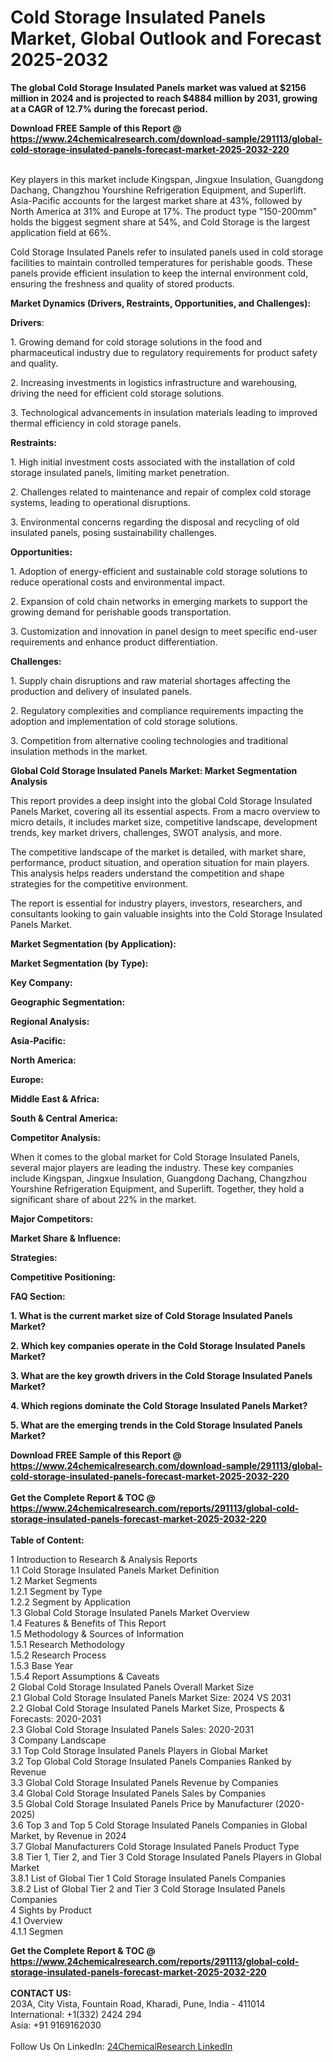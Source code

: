<h1>Cold Storage Insulated Panels Market, Global Outlook and Forecast 2025-2032</h1><p>
</p><p><strong>The global Cold Storage Insulated Panels market was valued at $2156 million in 2024 and is projected to reach $4884 million by 2031, growing at a CAGR of 12.7% during the forecast period.</strong></p><p>
</p><div><b>Download FREE Sample of this Report @ 
            <a href="https://www.24chemicalresearch.com/download-sample/291113/global-cold-storage-insulated-panels-forecast-market-2025-2032-220">
            https://www.24chemicalresearch.com/download-sample/291113/global-cold-storage-insulated-panels-forecast-market-2025-2032-220</a></b></div><br><p>Key players in this market include Kingspan, Jingxue Insulation, Guangdong Dachang, Changzhou Yourshine Refrigeration Equipment, and Superlift. Asia-Pacific accounts for the largest market share at 43%, followed by North America at 31% and Europe at 17%. The product type "150-200mm" holds the biggest segment share at 54%, and Cold Storage is the largest application field at 66%.</p><p>
</p><p>Cold Storage Insulated Panels refer to insulated panels used in cold storage facilities to maintain controlled temperatures for perishable goods. These panels provide efficient insulation to keep the internal environment cold, ensuring the freshness and quality of stored products.</p><p>
<strong>Market Dynamics (Drivers, Restraints, Opportunities, and Challenges):</strong></p><p>
<strong>Drivers</strong>:</p><p>
</p><p>1. Growing demand for cold storage solutions in the food and pharmaceutical industry due to regulatory requirements for product safety and quality.</p><p>
</p><p>2. Increasing investments in logistics infrastructure and warehousing, driving the need for efficient cold storage solutions.</p><p>
</p><p>3. Technological advancements in insulation materials leading to improved thermal efficiency in cold storage panels.</p><p>
<strong>Restraints:</strong></p><p>
</p><p>1. High initial investment costs associated with the installation of cold storage insulated panels, limiting market penetration.</p><p>
</p><p>2. Challenges related to maintenance and repair of complex cold storage systems, leading to operational disruptions.</p><p>
</p><p>3. Environmental concerns regarding the disposal and recycling of old insulated panels, posing sustainability challenges.</p><p>
<strong>Opportunities:</strong></p><p>
</p><p>1. Adoption of energy-efficient and sustainable cold storage solutions to reduce operational costs and environmental impact.</p><p>
</p><p>2. Expansion of cold chain networks in emerging markets to support the growing demand for perishable goods transportation.</p><p>
</p><p>3. Customization and innovation in panel design to meet specific end-user requirements and enhance product differentiation.</p><p>
<strong>Challenges:</strong></p><p>
</p><p>1. Supply chain disruptions and raw material shortages affecting the production and delivery of insulated panels.</p><p>
</p><p>2. Regulatory complexities and compliance requirements impacting the adoption and implementation of cold storage solutions.</p><p>
</p><p>3. Competition from alternative cooling technologies and traditional insulation methods in the market.</p><p>
<strong>Global Cold Storage Insulated Panels Market: Market Segmentation Analysis</strong></p><p>
</p><p>This report provides a deep insight into the global Cold Storage Insulated Panels Market, covering all its essential aspects. From a macro overview to micro details, it includes market size, competitive landscape, development trends, key market drivers, challenges, SWOT analysis, and more.</p><p>
</p><p>The competitive landscape of the market is detailed, with market share, performance, product situation, and operation situation for main players. This analysis helps readers understand the competition and shape strategies for the competitive environment.</p><p>
</p><p>The report is essential for industry players, investors, researchers, and consultants looking to gain valuable insights into the Cold Storage Insulated Panels Market.</p><p>
<strong>Market Segmentation (by Application):</strong></p><p>
</p><p>
<strong>Market Segmentation (by Type):</strong></p><p>
</p><p>
<strong>Key Company:</strong></p><p>
</p><p>
<strong>Geographic Segmentation:</strong></p><p>
</p><p>
	</p><p>
<strong>Regional Analysis:</strong></p><p>
</p><p><strong>Asia-Pacific:</strong></p><p>
</p><p>
</p><p><strong>North America:</strong></p><p>
</p><p>
</p><p><strong>Europe:</strong></p><p>
</p><p>
</p><p><strong>Middle East &amp; Africa:</strong></p><p>
</p><p>
</p><p><strong>South &amp; Central America:</strong></p><p>
</p><p>
<strong>Competitor Analysis:</strong></p><p>
</p><p>When it comes to the global market for Cold Storage Insulated Panels, several major players are leading the industry. These key companies include Kingspan, Jingxue Insulation, Guangdong Dachang, Changzhou Yourshine Refrigeration Equipment, and Superlift. Together, they hold a significant share of about 22% in the market.</p><p>
<strong>Major Competitors:</strong></p><p>
</p><p>
<strong>Market Share &amp; Influence:</strong></p><p>
</p><p>
<strong>Strategies:</strong></p><p>
</p><p>
<strong>Competitive Positioning:</strong></p><p>
</p><p>
<strong>FAQ Section:</strong></p><p>
</p><p><strong>1. What is the current market size of Cold Storage Insulated Panels Market?</strong></p><p>
</p><p>
</p><p><strong>2. Which key companies operate in the Cold Storage Insulated Panels Market?</strong></p><p>
</p><p>
</p><p><strong>3. What are the key growth drivers in the Cold Storage Insulated Panels Market?</strong></p><p>
</p><p>
</p><p><strong>4. Which regions dominate the Cold Storage Insulated Panels Market?</strong></p><p>
</p><p>
</p><p><strong>5. What are the emerging trends in the Cold Storage Insulated Panels Market?</strong></p><p>
</p><div><b>Download FREE Sample of this Report @ 
            <a href="https://www.24chemicalresearch.com/download-sample/291113/global-cold-storage-insulated-panels-forecast-market-2025-2032-220">
            https://www.24chemicalresearch.com/download-sample/291113/global-cold-storage-insulated-panels-forecast-market-2025-2032-220</a></b></div><br><div><b>Get the Complete Report & TOC @ 
            <a href="https://www.24chemicalresearch.com/reports/291113/global-cold-storage-insulated-panels-forecast-market-2025-2032-220">
            https://www.24chemicalresearch.com/reports/291113/global-cold-storage-insulated-panels-forecast-market-2025-2032-220</a></b></div><br>
            <b>Table of Content:</b><p>1 Introduction to Research & Analysis Reports<br />
 1.1 Cold Storage Insulated Panels Market Definition<br />
 1.2 Market Segments<br />
 1.2.1 Segment by Type<br />
 1.2.2 Segment by Application<br />
 1.3 Global Cold Storage Insulated Panels Market Overview<br />
 1.4 Features & Benefits of This Report<br />
 1.5 Methodology & Sources of Information<br />
 1.5.1 Research Methodology<br />
 1.5.2 Research Process<br />
 1.5.3 Base Year<br />
 1.5.4 Report Assumptions & Caveats<br />
2 Global Cold Storage Insulated Panels Overall Market Size<br />
 2.1 Global Cold Storage Insulated Panels Market Size: 2024 VS 2031<br />
 2.2 Global Cold Storage Insulated Panels Market Size, Prospects & Forecasts: 2020-2031<br />
 2.3 Global Cold Storage Insulated Panels Sales: 2020-2031<br />
3 Company Landscape<br />
 3.1 Top Cold Storage Insulated Panels Players in Global Market<br />
 3.2 Top Global Cold Storage Insulated Panels Companies Ranked by Revenue<br />
 3.3 Global Cold Storage Insulated Panels Revenue by Companies<br />
 3.4 Global Cold Storage Insulated Panels Sales by Companies<br />
 3.5 Global Cold Storage Insulated Panels Price by Manufacturer (2020-2025)<br />
 3.6 Top 3 and Top 5 Cold Storage Insulated Panels Companies in Global Market, by Revenue in 2024<br />
 3.7 Global Manufacturers Cold Storage Insulated Panels Product Type<br />
 3.8 Tier 1, Tier 2, and Tier 3 Cold Storage Insulated Panels Players in Global Market<br />
 3.8.1 List of Global Tier 1 Cold Storage Insulated Panels Companies<br />
 3.8.2 List of Global Tier 2 and Tier 3 Cold Storage Insulated Panels Companies<br />
4 Sights by Product<br />
 4.1 Overview<br />
 4.1.1 Segmen</p><div><b>Get the Complete Report & TOC @ 
            <a href="https://www.24chemicalresearch.com/reports/291113/global-cold-storage-insulated-panels-forecast-market-2025-2032-220">
            https://www.24chemicalresearch.com/reports/291113/global-cold-storage-insulated-panels-forecast-market-2025-2032-220</a></b></div><br><b>CONTACT US:</b><br>
            203A, City Vista, Fountain Road, Kharadi, Pune, India - 411014<br>
            International: +1(332) 2424 294<br>
            Asia: +91 9169162030 <br><br>
            Follow Us On LinkedIn: <a href="https://www.linkedin.com/company/24chemicalresearch/">24ChemicalResearch LinkedIn</a>